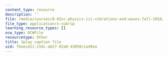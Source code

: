 ```yaml
---
content_type: resource
description: ''
file: /media/courses/8-03sc-physics-iii-vibrations-and-waves-fall-2016/fbeecd11219cab2792a843850c1a49ea_Dlhma3z57SA.srt
file_type: application/x-subrip
learning_resource_types: []
ocw_type: OCWFile
resourcetype: Other
title: 3play caption file
uid: fbeecd11-219c-ab27-92a8-43850c1a49ea
---
```

